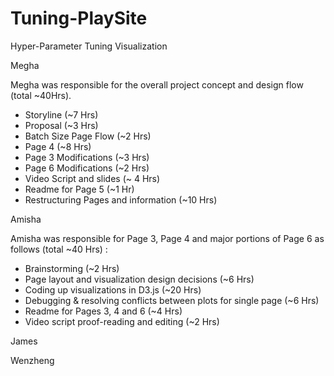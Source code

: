 # Tuning-PlaySite
Hyper-Parameter Tuning Visualization

Megha

Megha was responsible for the overall project concept and design flow (total ~40Hrs).
- Storyline (~7 Hrs)
- Proposal (~3 Hrs)
- Batch Size Page Flow (~2 Hrs)
- Page 4 (~8 Hrs)
- Page 3 Modifications (~3 Hrs)
- Page 6 Modifications (~2 Hrs)
- Video Script and slides (~ 4 Hrs)
- Readme for Page 5 (~1 Hr)
- Restructuring Pages and information (~10 Hrs)

Amisha

Amisha was responsible for Page 3, Page 4 and major portions of Page 6 as follows (total ~40 Hrs) :
-	Brainstorming (~2 Hrs)
-	Page layout and visualization design decisions (~6 Hrs)
-	Coding up visualizations in D3.js  (~20 Hrs)
-	Debugging & resolving conflicts between plots for single page (~6 Hrs)
-	Readme for Pages 3, 4 and 6 (~4 Hrs)
-	Video script proof-reading and editing (~2 Hrs)  


James

Wenzheng
